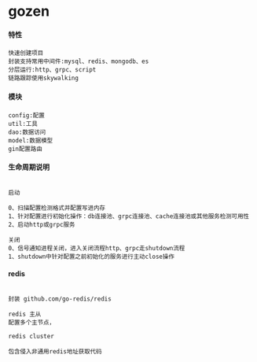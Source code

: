 # gozen

#### 特性

~~~~
快速创建项目
封装支持常用中间件:mysql、redis、mongodb、es
分层运行:http、grpc、script
链路跟踪使用skywalking

~~~~

#### 模块

~~~~
config:配置
util:工具
dao:数据访问
model:数据模型
gin配置路由

~~~~

#### 生命周期说明

~~~~

启动

0、扫描配置检测格式并配置写进内存
1、针对配置进行初始化操作：db连接池、grpc连接池、cache连接池或其他服务检测可用性
2、启动http或grpc服务

关闭
0、信号通知进程关闭，进入关闭流程http、grpc走shutdown流程
1、shutdown中针对配置之前初始化的服务进行主动close操作

~~~~

#### redis

~~~~

封装 github.com/go-redis/redis

redis 主从
配置多个主节点，

redis cluster

包含侵入非通用redis地址获取代码


~~~~


